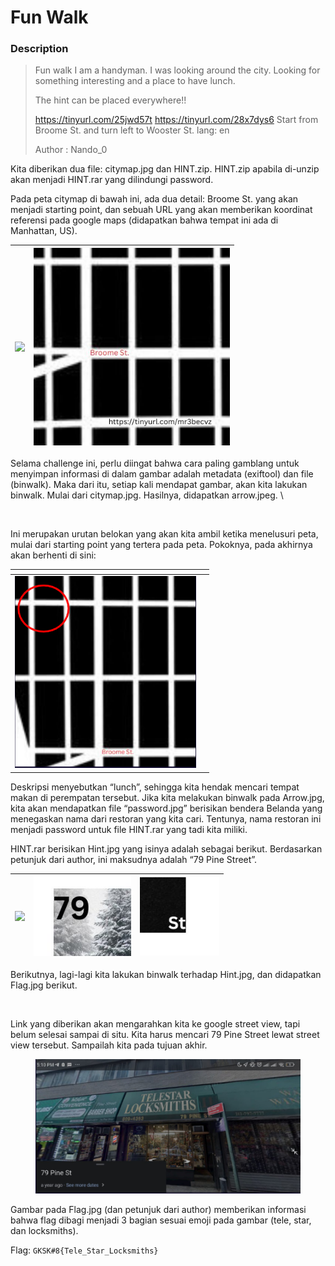 # Fun Walk

### Description

> Fun walk I am a handyman. I was looking around the city. Looking for something interesting and a place to have lunch.
>
> The hint can be placed everywhere!!
>
> https://tinyurl.com/25jwd57t https://tinyurl.com/28x7dys6 Start from Broome St. and turn left to Wooster St. lang: en
>
> Author : Nando\_0

Kita diberikan dua file: citymap.jpg dan HINT.zip. HINT.zip apabila di-unzip akan menjadi HINT.rar yang dilindungi password.

Pada peta citymap di bawah ini, ada dua detail: Broome St. yang akan menjadi starting point, dan sebuah URL yang akan memberikan koordinat referensi pada google maps (didapatkan bahwa tempat ini ada di Manhattan, US).

| ![](https://lh7-us.googleusercontent.com/DcfXoZSk8XXX3615Nf7oSsJDrgvJ-EUjwAA29qNjb7gxTPxRLqWPvdXFzQHOOQJnBzTGey8XYtAJKGaWavyCa7p4vkYf6Gk-gnVCFyUgsiLaxuQp7QXu476v_DtPoG4_MPRmVk3o-bS6H2I9jJ9xqQk) | <img src="../../../.gitbook/assets/image (6) (1) (1) (1) (1) (1).png" alt="" data-size="original"> |
| ------------------------------------------------------------------------------------------------------------------------------------------------------------------------------------------------- | -------------------------------------------------------------------------------------------------- |

Selama challenge ini, perlu diingat bahwa cara paling gamblang untuk menyimpan informasi di dalam gambar adalah metadata (exiftool) dan file (binwalk). Maka dari itu, setiap kali mendapat gambar, akan kita lakukan binwalk. Mulai dari citymap.jpg. Hasilnya, didapatkan arrow.jpeg. \


<figure><img src="https://lh7-us.googleusercontent.com/qMQyF4M8QrleGcT42oUsL--yV4B5BEdlGE5oWg0ItCCfffa0oYZy_FhVcv95Qel1d7nxYxetj8kW-K9_UvO-C692uJv7LmYoQLNL4LDTlWSwjNEwlIDdEgVRhH-hCSlp2DpW6X9DesCYMUomD91V7Xk" alt="" width="375"><figcaption></figcaption></figure>

Ini merupakan urutan belokan yang akan kita ambil ketika menelusuri peta, mulai dari starting point yang tertera pada peta. Pokoknya, pada akhirnya akan berhenti di sini:

<table data-header-hidden><thead><tr><th width="290"></th><th></th></tr></thead><tbody><tr><td><img src="../../../.gitbook/assets/image (5) (1) (1) (1) (1) (1).png" alt="" data-size="original"></td><td><img src="https://lh7-us.googleusercontent.com/cmxe4c190pNITahOigf992Ev64oC7_RBjxXKHE8x4s_vMoUWyM85CAs661LsEHH9Q_Iqtfwe3tWy6Blmw2DcAoTuLj6NVRjbot-Ltk7PEEexOx4w_j1JS2YnI2q_ufIQyQKhPG5lRt88eNWoZXGUhqc" alt=""></td></tr></tbody></table>

Deskripsi menyebutkan “lunch”, sehingga kita hendak mencari tempat makan di perempatan tersebut. Jika kita melakukan binwalk pada Arrow.jpg, kita akan mendapatkan file “password.jpg” berisikan bendera Belanda yang menegaskan nama dari restoran yang kita cari. Tentunya, nama restoran ini menjadi password untuk file HINT.rar yang tadi kita miliki.

HINT.rar berisikan Hint.jpg yang isinya adalah sebagai berikut. Berdasarkan petunjuk dari author, ini maksudnya adalah “79 Pine Street”.

| ![](https://lh7-us.googleusercontent.com/swnluSOoA_SjoNTNHgOXhdTygx2AorE5YwP4a7ySZ7OZ2aZhHnufuv40tpI1pFx950Aht_TJxUJ6MTxIPc28e-kIYN-Zse0xEK8n_4n5OJ_9BVQnr4W23o4TRkkvikjQKOaiLI77FsiZyxV1OdMerNo) | <img src="../../../.gitbook/assets/image (7) (1) (1) (1) (1) (1).png" alt="" data-size="original"> | <img src="../../../.gitbook/assets/image (8) (1) (1) (1) (1) (1).png" alt="" data-size="original"> |
| ------------------------------------------------------------------------------------------------------------------------------------------------------------------------------------------------- | -------------------------------------------------------------------------------------------------- | -------------------------------------------------------------------------------------------------- |

Berikutnya, lagi-lagi kita lakukan binwalk terhadap Hint.jpg, dan didapatkan Flag.jpg berikut.

<figure><img src="https://lh7-us.googleusercontent.com/Y2omnwHpC03ji0XD6DxShet0gDu4oVVqk09HO-wAMnduS6ajHvenaVveZvnYyHi1TPHNaTy8WwAQUzsdXmlYfFELP4eUbmp4aoB7g36yFKAhW6fyMMas3qweMTSlaobTpOOzMYKwt4f_8MUgu705a2I" alt="" width="188"><figcaption></figcaption></figure>

Link yang diberikan akan mengarahkan kita ke google street view, tapi belum selesai sampai di situ. Kita harus mencari 79 Pine Street lewat street view tersebut. Sampailah kita pada tujuan akhir.

<figure><img src="../../../.gitbook/assets/image (10) (1) (1) (1) (1) (1).png" alt=""><figcaption></figcaption></figure>

Gambar pada Flag.jpg (dan petunjuk dari author) memberikan informasi bahwa flag dibagi menjadi 3 bagian sesuai emoji pada gambar (tele, star, dan locksmiths).

Flag: `GKSK#8{Tele_Star_Locksmiths}`
